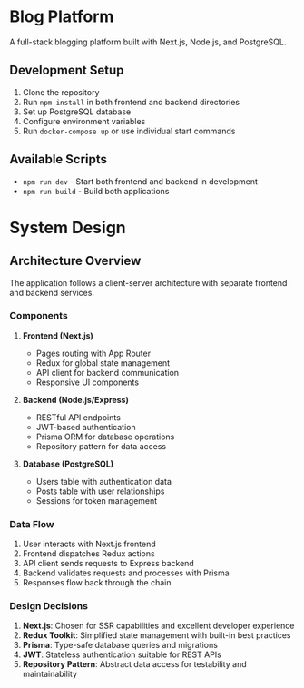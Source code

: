 # Blog Platform

A full-stack blogging platform built with Next.js, Node.js, and PostgreSQL.

## Development Setup

1. Clone the repository
2. Run `npm install` in both frontend and backend directories
3. Set up PostgreSQL database
4. Configure environment variables
5. Run `docker-compose up` or use individual start commands

## Available Scripts

- `npm run dev` - Start both frontend and backend in development
- `npm run build` - Build both applications

# System Design

## Architecture Overview

The application follows a client-server architecture with separate frontend and backend services.

### Components

1. **Frontend (Next.js)**
   - Pages routing with App Router
   - Redux for global state management
   - API client for backend communication
   - Responsive UI components

2. **Backend (Node.js/Express)**
   - RESTful API endpoints
   - JWT-based authentication
   - Prisma ORM for database operations
   - Repository pattern for data access

3. **Database (PostgreSQL)**
   - Users table with authentication data
   - Posts table with user relationships
   - Sessions for token management

### Data Flow

1. User interacts with Next.js frontend
2. Frontend dispatches Redux actions
3. API client sends requests to Express backend
4. Backend validates requests and processes with Prisma
5. Responses flow back through the chain

### Design Decisions

1. **Next.js**: Chosen for SSR capabilities and excellent developer experience
2. **Redux Toolkit**: Simplified state management with built-in best practices
3. **Prisma**: Type-safe database queries and migrations
4. **JWT**: Stateless authentication suitable for REST APIs
5. **Repository Pattern**: Abstract data access for testability and maintainability